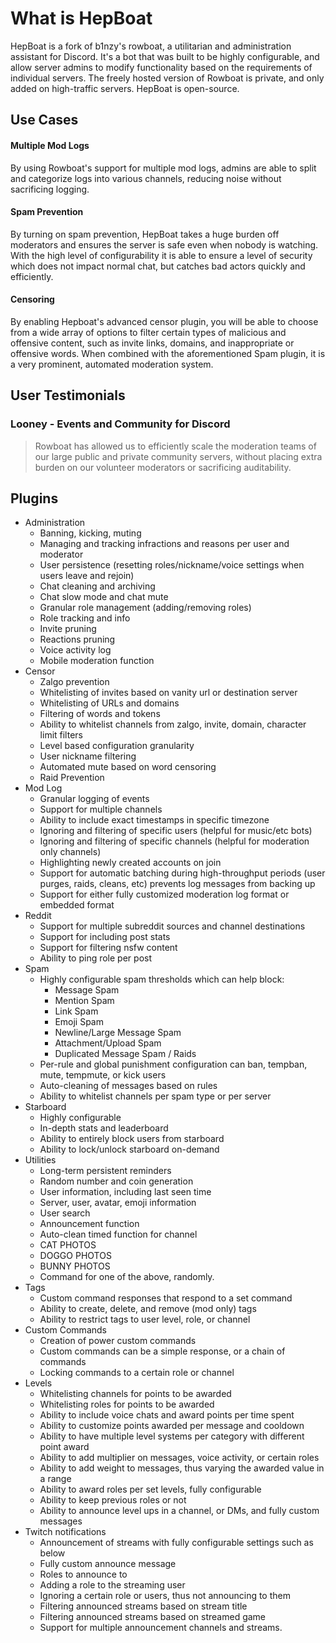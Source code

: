 # What is HepBoat

HepBoat is a fork of b1nzy's rowboat, a utilitarian and administration assistant for Discord. It's a bot that was built to be highly configurable, and allow server admins to modify functionality based on the requirements of individual servers. The freely hosted version of Rowboat is private, and only added on high-traffic servers. HepBoat is open-source.

## Use Cases

#### Multiple Mod Logs

By using Rowboat's support for multiple mod logs, admins are able to split and categorize logs into various channels, reducing noise without sacrificing logging.

#### Spam Prevention

By turning on spam prevention, HepBoat takes a huge burden off moderators and ensures the server is safe even when nobody is watching. With the high level of configurability it is able to ensure a level of security which does not impact normal chat, but catches bad actors quickly and efficiently.

#### Censoring 

By enabling Hepboat's advanced censor plugin, you will be able to choose from a wide array of options to filter certain types of malicious and offensive content, such as invite links, domains, and inappropriate or offensive words. When combined with the aforementioned Spam plugin, it is a very prominent, automated moderation system. 

## User Testimonials

### Looney - Events and Community for Discord

> Rowboat has allowed us to efficiently scale the moderation teams of our large public and private community servers, without placing extra burden on our volunteer moderators or sacrificing auditability.

## Plugins

* Administration
  * Banning, kicking, muting
  * Managing and tracking infractions and reasons per user and moderator
  * User persistence \(resetting roles/nickname/voice settings when users leave and rejoin\)
  * Chat cleaning and archiving
  * Chat slow mode and chat mute
  * Granular role management \(adding/removing roles\)
  * Role tracking and info
  * Invite pruning
  * Reactions pruning
  * Voice activity log
  * Mobile moderation function
* Censor
  * Zalgo prevention
  * Whitelisting of invites based on vanity url or destination server
  * Whitelisting of URLs and domains
  * Filtering of words and tokens
  * Ability to whitelist channels from zalgo, invite, domain, character limit filters
  * Level based configuration granularity
  * User nickname filtering
  * Automated mute based on word censoring
  * Raid Prevention
* Mod Log
  * Granular logging of events
  * Support for multiple channels
  * Ability to include exact timestamps in specific timezone
  * Ignoring and filtering of specific users \(helpful for music/etc bots\)
  * Ignoring and filtering of specific channels \(helpful for moderation only channels\)
  * Highlighting newly created accounts on join
  * Support for automatic batching during high-throughput periods \(user purges, raids, cleans, etc\) prevents log messages from backing up
  * Support for either fully customized moderation log format or embedded format
* Reddit
  * Support for multiple subreddit sources and channel destinations
  * Support for including post stats
  * Support for filtering nsfw content
  * Ability to ping role per post
* Spam
  * Highly configurable spam thresholds which can help block:
    * Message Spam
    * Mention Spam
    * Link Spam
    * Emoji Spam
    * Newline/Large Message Spam
    * Attachment/Upload Spam
    * Duplicated Message Spam / Raids
  * Per-rule and global punishment configuration can ban, tempban, mute, tempmute, or kick users
  * Auto-cleaning of messages based on rules
  * Ability to whitelist channels per spam type or per server
* Starboard
  * Highly configurable
  * In-depth stats and leaderboard
  * Ability to entirely block users from starboard
  * Ability to lock/unlock starboard on-demand
* Utilities
  * Long-term persistent reminders
  * Random number and coin generation
  * User information, including last seen time
  * Server, user, avatar, emoji information
  * User search
  * Announcement function
  * Auto-clean timed function for channel
  * CAT PHOTOS
  * DOGGO PHOTOS
  * BUNNY PHOTOS
  * Command for one of the above, randomly.
* Tags
  * Custom command responses that respond to a set command
  * Ability to create, delete, and remove \(mod only\) tags
  * Ability to restrict tags to user level, role, or channel
* Custom Commands
  * Creation of power custom commands
  * Custom commands can be a simple response, or a chain of commands
  * Locking commands to a certain role or channel
* Levels
  * Whitelisting channels for points to be awarded
  * Whitelisting roles for points to be awarded
  * Ability to include voice chats and award points per time spent
  * Ability to customize points awarded per message and cooldown
  * Ability to have multiple level systems per category with different point award
  * Ability to add multiplier on messages, voice activity, or certain roles
  * Ability to add weight to messages, thus varying the awarded value in a range
  * Ability to award roles per set levels, fully configurable
  * Ability to keep previous roles or not
  * Ability to announce level ups in a channel, or DMs, and fully custom messages
* Twitch notifications
  * Announcement of streams with fully configurable settings such as below 
  * Fully custom announce message
  * Roles to announce to
  * Adding a role to the streaming user
  * Ignoring a certain role or users, thus not announcing to them
  * Filtering announced streams based on stream title 
  * Filtering announced streams based on streamed game
  * Support for multiple announcement channels and streams.  
